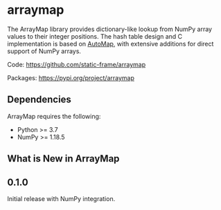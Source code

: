 
arraymap
============

The ArrayMap library provides dictionary-like lookup from NumPy array values to their integer positions. The hash table design and C implementation is based on [AutoMap](https://github.com/brandtbucher/automap), with extensive additions for direct support of NumPy arrays.


Code: https://github.com/static-frame/arraymap

Packages: https://pypi.org/project/arraymap



Dependencies
--------------

ArrayMap requires the following:

- Python >= 3.7
- NumPy >= 1.18.5



What is New in ArrayMap
-------------------------




0.1.0
-------

Initial release with NumPy integration.

